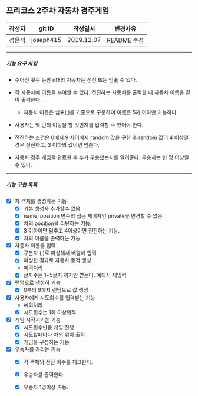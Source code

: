 ## 프리코스 2주차 자동차 경주게임

| 작성자 | git ID| 작성일시 | 변경사유 |
|---|---|---|---|
| 정은석 | joseph415 |2019.12.07 | README 수정|

___

##### 기능 요구 사항
* 주어진 횟수 동안 n대의 자동차는 전진 또는 멈출 수 있다.

* 각 자동차에 이름을 부여할 수 있다. 전진하는 자동차를 출력할 때 자동차 이름을 같이 출력한다.
    - 자동차 이름은 쉼표(,)를 기준으로 구분하며 이름은 5자 이하만 가능하다.
    
* 사용자는 몇 번의 이동을 할 것인지를 입력할 수 있어야 한다.

* 전진하는 조건은 0에서 9 사이에서 random 값을 구한 후 random 값이 4 이상일 경우 전진하고,
      3 이하의 값이면 멈춘다.
      
* 자동차 경주 게임을 완료한 후 누가 우승했는지를 알려준다. 우승자는 한 명 이상일 수 있다.

___

##### 기능 구현 목록
- [x] 차 객체를 생성하는 기능 
    - [x] 기본 생성자 추가할수 없음.
    - [x] name, position 변수의 접근 제어자인 private을 변경할 수 없음.
    - [x] 차의 position을 리턴하는 기능.
    - [x] 3 이하이면 멈추고 4이상이면 전진하는 기능.
    - [x] 차의 이름을 출력하는 기능
    
- [x] 자동차 이름을 입력
    - [x] 구분자 (,)로 파싱해서 배열에 입력
    - [x] 파싱한 결과로 자동차 동적 생성
    * 예외처리
    - [x] 글자수는 1~5글자 까지만 받는다. 예외시 재입력

- [x] 랜덤으로 생성하 기능
    - [x] 0부터 9까지 랜덤으로 값 생성
    
- [x] 사용자에게 시도회수를 입력받는 기능
    * 예외처리
    - [x] 시도횟수는 1회 이상입력

- [x] 게임 시작시키는 기능
    - [x] 시도횟수만큼 게임 진행
    - [x] 시도할때마다 차의 위치 출력
    - [x] 게임을 구성하는 기능
    
- [x] 우승자를 가리는 기능
    - [x] 각 객체의 전진 회수를 체크한다.
    - [x] 우승자를 출력한다.
    - [x] 우승자 1명이상 가능.
    